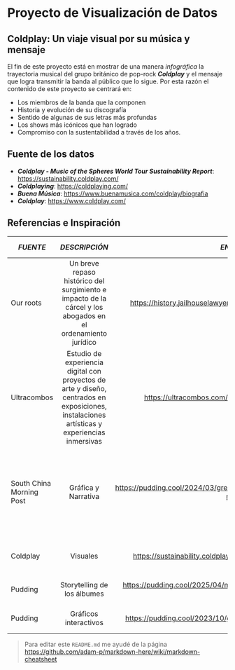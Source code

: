 # Proyecto de Visualización de Datos

## Coldplay: Un viaje visual por su música y mensaje

El fin de este proyecto está en mostrar de una manera *infográfica* la trayectoria musical del grupo británico de pop-rock **_Coldplay_** y el mensaje que logra transmitir la banda al público que lo sigue. Por esta razón el contenido de este proyecto se centrará en:
* Los miembros de la banda que la componen
* Historia y evolución de su discografía
* Sentido de algunas de sus letras más profundas
* Los shows más icónicos que han logrado
* Compromiso con la sustentabilidad a través de los años.

## Fuente de los datos

- **_Coldplay - Music of the Spheres World Tour Sustainability Report_**: https://sustainability.coldplay.com/
- **_Coldplaying_**: https://coldplaying.com/
- **_Buena Música_**: https://www.buenamusica.com/coldplay/biografia
- **_Coldplay_**: https://www.coldplay.com/

## Referencias e Inspiración

| **_FUENTE_**        | **_DESCRIPCIÓN_**           | **_ENLACE_**       | **_ASPECTOS POSITVOS_**      | **_ASPECTOS NEGATIVOS_**      |
| ------------- |:-------------:| -----:|-----:|-----:|
| Our roots |Un breve repaso histórico del surgimiento e impacto de la cárcel y los abogados en el ordenamiento jurídico| https://history.jailhouselawyers.org/ |Puntero interactivo con los imagenes y tipografías|Que todo el flujo sea horizontal marea un poco|
| Ultracombos |Estudio de experiencia digital con proyectos de arte y diseño, centrados en exposiciones, instalaciones artísticas y experiencias inmersivas| https://ultracombos.com/en-us|Portada interactiva con video, gráficamente muy linda|No le vi aaspectos negativos|
| South China Morning Post      | Gráfica y Narrativa | https://pudding.cool/2024/03/greatest-music/  |  -Paso de portada a la info interesante -Inspiración para disponer los álbumes que más resuenan | Demasiada info dispuesta en imágenes|
| Coldplay |Visuales| https://sustainability.coldplay.com/ | Gráfica acorde el último álbum de colplay| Fome de interactuar|
| Pudding      | Storytelling de los álbumes     |   https://pudding.cool/2025/04/music-dna/ | Interacción auditiva de los albumes | Disposición vertical desaprovechada |
| Pudding | Gráficos interactivos     |  https://pudding.cool/2023/10/genre/| Gráficos claros e interctivos | Click para avanzar es molesto |







> Para editar este `README.md` me ayudé de la página https://github.com/adam-p/markdown-here/wiki/markdown-cheatsheet 








